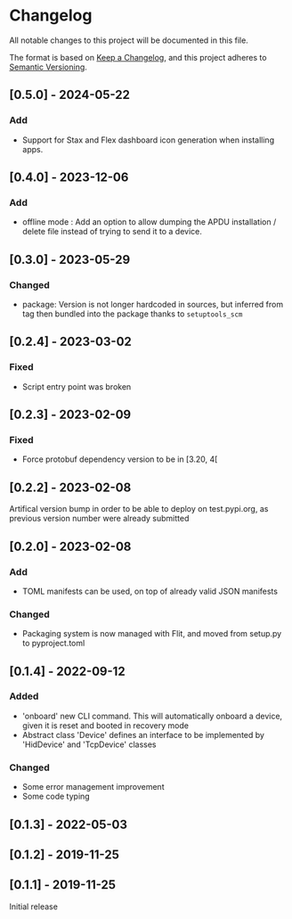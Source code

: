 # Changelog

All notable changes to this project will be documented in this file.

The format is based on [Keep a Changelog](https://keepachangelog.com/en/1.0.0/),
and this project adheres to [Semantic Versioning](https://semver.org/spec/v2.0.0.html).

## [0.5.0] - 2024-05-22

### Add

- Support for Stax and Flex dashboard icon generation when installing apps.

## [0.4.0] - 2023-12-06

### Add

- offline mode : Add an option to allow dumping the APDU installation / delete file instead of trying to send it to a device.

## [0.3.0] - 2023-05-29

### Changed

- package: Version is not longer hardcoded in sources, but inferred from tag then bundled into the
           package thanks to `setuptools_scm`

## [0.2.4] - 2023-03-02

### Fixed

- Script entry point was broken

## [0.2.3] - 2023-02-09

### Fixed

- Force protobuf dependency version to be in [3.20, 4[

## [0.2.2] - 2023-02-08

Artifical version bump in order to be able to deploy on test.pypi.org, as previous version number
were already submitted

## [0.2.0] - 2023-02-08

### Add

- TOML manifests can be used, on top of already valid JSON manifests

### Changed

- Packaging system is now managed with Flit, and moved from setup.py to pyproject.toml

## [0.1.4] - 2022-09-12

### Added

- 'onboard' new CLI command. This will automatically onboard a device, given it is reset and booted
  in recovery mode
- Abstract class 'Device' defines an interface to be implemented by 'HidDevice' and 'TcpDevice'
  classes

### Changed

- Some error management improvement
- Some code typing

## [0.1.3] - 2022-05-03

## [0.1.2] - 2019-11-25

## [0.1.1] - 2019-11-25

Initial release
